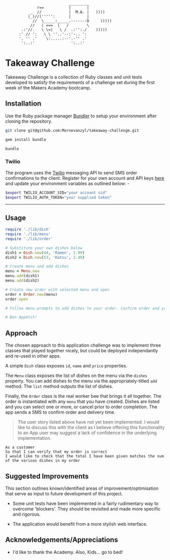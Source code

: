 
```
                            _________
              r==           |       |
           _  //            |  M.A. |   ))))
          |_)//(''''':      |       |
            //  \_____:_____.-------D     )))))
           //   | ===  |   /        \
       .:'//.   \ \=|   \ /  .:'':./    )))))
      :' // ':   \ \ ''..'--:'-.. ':
      '. '' .'    \:.....:--'.-'' .'
       ':..:'                ':..:'

 ```

# Takeaway Challenge

Takeaway Challenge is a collection of Ruby classes and unit tests developed to satisfy the requirements of a challenge set during the first week of the Makers Academy bootcamp.

## Installation

Use the Ruby package manager [Bundler](https://bundler.io/) to setup your environment after cloning the repository.

```bash
git clone git@github.com:Mornevanzyl/takeaway-challenge.git

gem install bundle

bundle
```
### Twilio
The program uses the [Twilio](www.twilio.com) messaging API to send SMS order confirmations to the client. Register for your own account and API keys [here](https://www.twilio.com/try-twilio) and update your environment variables as outlined below: -

```bash
$export TWILIO_ACCOUNT_SID="your account sid"
$export TWILIO_AUTH_TOKEN="your supplied token"
```
---

## Usage

```ruby
require './lib/dish'
require './lib/menu'
require './lib/order'

# Substitute your own dishes below
dish1 = Dish.new(44, 'Ramen', 1.99)
dish2 = Dish.new(53, 'Katsu', 2.49)

# Create menu and add dishes
menu = Menu.new
menu.add(dish1)
menu.add(dish2)

# Create new order with selected menu and open
order = Order.new(menu)
order.open

# Follow menu-prompts to add dishes to your order. Confirm order and you'll receive a SMS order confirmation.

# Bon Appétit!
```

## Approach
The chosen approach to this application challenge was to implement three classes that played together nicely, but could be deployed independantly and re-used in other apps.

A simple ```Dish``` class exposes ```id```, ```name``` and ```price``` properties.

The ```Menu``` class exposes the list of dishes on the menu via the ```dishes``` property. You can add dishes to the menu via the appropriately-titled ```add``` method. The ```list``` method outputs the list of dishes.

Finally, the ```Order``` class is the real worker bee that brings it all together. The order is instantiated with any ```menu``` that you have created. Dishes are listed and you can select one or more, or cancel prior to order completion. The app sends a SMS to confirm order and delivery time.

> The user story listed above have not yet been implemented. I would like to discuss this with the client as I believe offering this functionality to an App user may suggest a lack of confidence in the underlying implementation.

```
As a customer
So that I can verify that my order is correct
I would like to check that the total I have been given matches the sum of the various dishes in my order
```

## Suggested Improvements
This section outlines known/identified areas of improvement/optimisation that serve as input to future development of this project.

- Some unit tests have been implemented in a fairly rudimentary way to overcome 'blockers'. They should be revisited and made more specific and rigorous.

- The application would benefit from a more stylish web interface.

##  Acknowledgements/Appreciations
- I'd like to thank the Academy. Also, Kids… go to bed!
